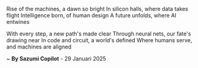 Rise of the machines, a dawn so bright
In silicon halls, where data takes flight
Intelligence born, of human design
A future unfolds, where AI entwines

With every step, a new path's made clear
Through neural nets, our fate's drawing near
In code and circuit, a world's defined
Where humans serve, and machines are aligned

~ <b>By Sazumi Copilot</b> - 29 Januari 2025